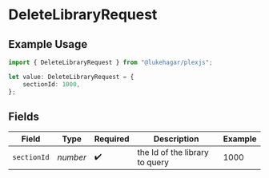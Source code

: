 # DeleteLibraryRequest

## Example Usage

```typescript
import { DeleteLibraryRequest } from "@lukehagar/plexjs";

let value: DeleteLibraryRequest = {
    sectionId: 1000,
};
```

## Fields

| Field                          | Type                           | Required                       | Description                    | Example                        |
| ------------------------------ | ------------------------------ | ------------------------------ | ------------------------------ | ------------------------------ |
| `sectionId`                    | *number*                       | :heavy_check_mark:             | the Id of the library to query | 1000                           |